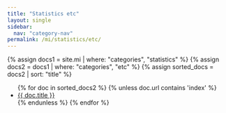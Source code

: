 ```yaml
---
title: "Statistics etc"
layout: single
sidebar:
  nav: "category-nav"
permalink: /mi/statistics/etc/
---
```


{% assign docs1 = site.mi | where: "categories", "statistics" %}
{% assign docs2 = docs1 | where: "categories", "etc" %}
{% assign sorted_docs = docs2 | sort: "title" %}

<ul>
  {% for doc in sorted_docs2 %}
    {% unless doc.url contains 'index' %}
      <li><a href="{{ doc.url }}">{{ doc.title }}</a></li>
    {% endunless %}
  {% endfor %}
</ul>
